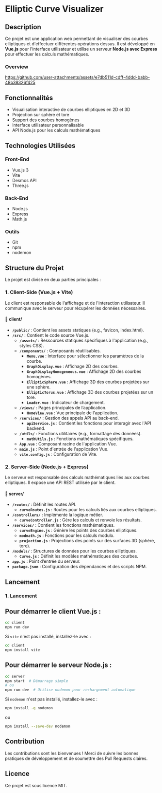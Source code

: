 # Elliptic Curve Visualizer

## Description

Ce projet est une application web permettant de visualiser des courbes elliptiques et d'effectuer différentes opérations dessus. Il est développé en **Vue.js** pour l'interface utilisateur et utilise un serveur **Node.js avec Express** pour effectuer les calculs mathématiques.


### Overview 

https://github.com/user-attachments/assets/e7db511d-cdff-4ddd-babb-48b38326f425


## Fonctionnalités

- Visualisation interactive de courbes elliptiques en 2D et 3D
- Projection sur sphère et tore
- Support des courbes homogènes
- Interface utilisateur personnalisable
- API Node.js pour les calculs mathématiques


## Technologies Utilisées

### Front-End
- Vue.js 3
- Vite
- Desmos API
- Three.js

### Back-End
- Node.js
- Express
- Math.js

### Outils
- Git
- npm
- nodemon


## Structure du Projet

Le projet est divisé en deux parties principales :

### 1. Client-Side (Vue.js + Vite)

Le client est responsable de l'affichage et de l'interaction utilisateur. Il communique avec le serveur pour récupérer les données nécessaires.

#### 📂 **client/**

- **`/public/`** : Contient les assets statiques (e.g., favicon, index.html).
- **`/src/`** : Contient le code source Vue.js.
  - **`/assets/`** : Ressources statiques spécifiques à l'application (e.g., styles CSS).
  - **`/components/`** : Composants réutilisables.
    - **`Menu.vue`** : Interface pour sélectionner les paramètres de la courbe.
    - **`GraphDisplay.vue`** : Affichage 2D des courbes.
    - **`GraphDisplayHomogeneous.vue`** : Affichage 2D des courbes homogènes.
    - **`EllipticSphere.vue`** : Affichage 3D des courbes projetées sur une sphère.
    - **`EllipticTorus.vue`** : Affichage 3D des courbes projetées sur un tore.
    - **`Loader.vue`** : Indicateur de chargement.
  - **`/views/`** : Pages principales de l’application.
    - **`HomeView.vue`** : Vue principale de l'application.
  - **`/services/`** : Gestion des appels API au back-end.
    - **`apiService.js`** : Contient les fonctions pour interagir avec l'API backend.
  - **`/utils/`** : Fonctions utilitaires (e.g., formattage des données).
    - **`mathUtils.js`** : Fonctions mathématiques spécifiques.
  - **`App.vue`** : Composant racine de l'application Vue.
  - **`main.js`** : Point d'entrée de l'application Vue.
  - **`vite.config.js`** : Configuration de Vite.

### 2. Server-Side (Node.js + Express)

Le serveur est responsable des calculs mathématiques liés aux courbes elliptiques. Il expose une API REST utilisée par le client.

#### 📂 **server/**

- **`/routes/`** : Définit les routes API.
  - **`curveRoutes.js`** : Routes pour les calculs liés aux courbes elliptiques.
- **`/controllers/`** : Implémente la logique métier.
  - **`curveController.js`** : Gère les calculs et renvoie les résultats.
- **`/services/`** : Contient les fonctions mathématiques.
  - **`curveEngine.js`** : Génère les points des courbes elliptiques.
  - **`modmath.js`** : Fonctions pour les calculs modulo.
  - **`projection.js`** : Projections des points sur des surfaces 3D (sphère, tore).
- **`/models/`** : Structures de données pour les courbes elliptiques.
  - **`Curve.js`** : Définit les modèles mathématiques des courbes.
- **`app.js`** : Point d’entrée du serveur.
- **`package.json`** : Configuration des dépendances et des scripts NPM.
##  Lancement


### 1. Lancement

## Pour démarrer le client Vue.js :
```sh
cd client
npm run dev
```


Si `vite` n'est pas installé, installez-le avec :
```sh
cd client
npm install vite
```


## Pour démarrer le serveur Node.js :
```sh
cd server
npm start  # Démarrage simple
# ou
npm run dev  # Utilise nodemon pour rechargement automatique
```

Si `nodemon` n'est pas installé, installez-le avec :
```sh
npm install -g nodemon
```
ou
```sh
npm install --save-dev nodemon
```



## Contribution

Les contributions sont les bienvenues ! Merci de suivre les bonnes pratiques de développement et de soumettre des Pull Requests claires.

## Licence

Ce projet est sous licence MIT.

